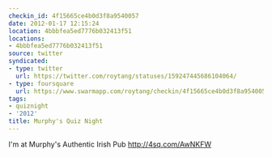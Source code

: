 ```yaml
---
checkin_id: 4f15665ce4b0d3f8a9540057
date: 2012-01-17 12:15:24
location: 4bbbfea5ed7776b032413f51
locations:
- 4bbbfea5ed7776b032413f51
source: twitter
syndicated:
- type: twitter
  url: https://twitter.com/roytang/statuses/159247445686104064/
- type: foursquare
  url: https://www.swarmapp.com/roytang/checkin/4f15665ce4b0d3f8a9540057
tags:
- quiznight
- '2012'
title: Murphy's Quiz Night
---
```


I'm at Murphy's Authentic Irish Pub http://4sq.com/AwNKFW